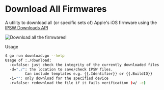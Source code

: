 Download All Firmwares
======================
A utility to download all (or specific sets of) Apple's iOS firmware using the [IPSW Downloads API](https://api.ipsw.me/)

![Download all the firmwares!](https://dl.dropboxusercontent.com/u/38032597/content/blogs/BsyVbxlCIAAiBtC.jpg)

Usage

```bash
$ go run download.go --help
Usage of :./download:
  -c=false: just check the integrity of the currently downloaded files
  -d="./": the location to save/check IPSW files.
         Can include templates e.g. {{.Identifier}} or {{.BuildID}}
  -i="": only download for the specified device
  -r=false: redownload the file if it fails verification (w/ -c)
```
